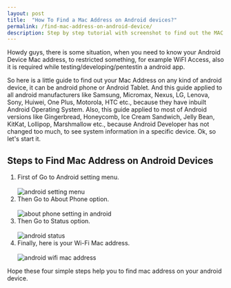 ```yaml
---
layout: post
title:  "How To Find a Mac Address on Android devices?"
permalink: /find-mac-address-on-android-device/
description: Step by step tutorial with screenshot to find out the MAC address of your Android device.
---
```

Howdy guys, there is some situation, when you need to know your Android Device Mac address, to restricted something, for example WiFI Access, also it is required while testing/developing/pentestin a android app.

So here is a little guide to find out your Mac Address on any kind of android device, it can be android phone or Android Tablet.  And this guide applied to all android manufacturers like Samsung, Micromax, Nexus, LG, Lenova, Sony, Huiwei, One Plus, Motorola, HTC etc., because they have inbuilt Android Operating System. Also, this guide applied to most of Android versions like Gingerbread, Honeycomb, Ice Cream Sandwich, Jelly Bean, KitKat, Lollipop, Marshmallow etc., because Android Developer has not changed too much, to see system information in a specific device. Ok, so let's start it.

## Steps to Find Mac Address on Android Devices ##

1. First of Go to Android setting menu. <br /><br /><img class="img-responsive" alt="android setting menu" src="https://cdn.goyllo.com/android-setting-menu.png"/><br />
2. Then Go to About Phone option.<br /><br /><img class="img-responsive" alt="about phone setting in android" src="https://cdn.goyllo.com/about-phone-setting-in-android.png"/><br />
3. Then Go to Status option.<br /><br /><img class="img-responsive" alt="android status" src="https://cdn.goyllo.com/android-status.png"/><br />
4. Finally, here is your Wi-Fi Mac address.<br /><br /><img class="img-responsive" alt="android wifi mac address" src="https://cdn.goyllo.com/android-wifi-mac-address.png"/><br />


Hope these four simple steps help you to find mac address on your android device.
